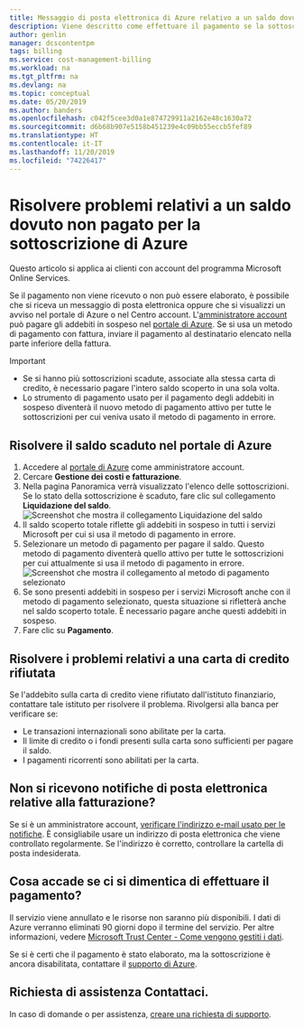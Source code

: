 ```yaml
---
title: Messaggio di posta elettronica di Azure relativo a un saldo dovuto non pagato
description: Viene descritto come effettuare il pagamento se la sottoscrizione di Azure presenta un saldo dovuto non pagato
author: genlin
manager: dcscontentpm
tags: billing
ms.service: cost-management-billing
ms.workload: na
ms.tgt_pltfrm: na
ms.devlang: na
ms.topic: conceptual
ms.date: 05/20/2019
ms.author: banders
ms.openlocfilehash: c042f5cee3d0a1e874729911a2162e48c1630a72
ms.sourcegitcommit: d6b68b907e5158b451239e4c09bb55eccb5fef89
ms.translationtype: HT
ms.contentlocale: it-IT
ms.lasthandoff: 11/20/2019
ms.locfileid: "74226417"
---
```

# <a name="resolve-past-due-balance-for-your-azure-subscription"></a>Risolvere problemi relativi a un saldo dovuto non pagato per la sottoscrizione di Azure

Questo articolo si applica ai clienti con account del programma Microsoft Online Services.

Se il pagamento non viene ricevuto o non può essere elaborato, è possibile che si riceva un messaggio di posta elettronica oppure che si visualizzi un avviso nel portale di Azure o nel Centro account.
L'[amministratore account](billing-subscription-transfer.md#whoisaa) può pagare gli addebiti in sospeso nel [portale di Azure](https://portal.azure.com). Se si usa un metodo di pagamento con fattura, inviare il pagamento al destinatario elencato nella parte inferiore della fattura.

> [!IMPORTANT]
> * Se si hanno più sottoscrizioni scadute, associate alla stessa carta di credito, è necessario pagare l'intero saldo scoperto in una sola volta.
> * Lo strumento di pagamento usato per il pagamento degli addebiti in sospeso diventerà il nuovo metodo di pagamento attivo per tutte le sottoscrizioni per cui veniva usato il metodo di pagamento in errore.

## <a name="resolve-past-due-balance-in-the-azure-portal"></a>Risolvere il saldo scaduto nel portale di Azure

1. Accedere al [portale di Azure](https://portal.azure.com) come amministratore account.
1. Cercare **Gestione dei costi e fatturazione**.
1. Nella pagina Panoramica verrà visualizzato l'elenco delle sottoscrizioni. Se lo stato della sottoscrizione è scaduto, fare clic sul collegamento **Liquidazione del saldo**.
    ![Screenshot che mostra il collegamento Liquidazione del saldo](./media/billing-azure-subscription-past-due-balance/settle-balance-entry-point.png)
1. Il saldo scoperto totale riflette gli addebiti in sospeso in tutti i servizi Microsoft per cui si usa il metodo di pagamento in errore.
1. Selezionare un metodo di pagamento per pagare il saldo. Questo metodo di pagamento diventerà quello attivo per tutte le sottoscrizioni per cui attualmente si usa il metodo di pagamento in errore.
    ![Screenshot che mostra il collegamento al metodo di pagamento selezionato](./media/billing-azure-subscription-past-due-balance/settle-balance-screen.png)
1. Se sono presenti addebiti in sospeso per i servizi Microsoft anche con il metodo di pagamento selezionato, questa situazione si rifletterà anche nel saldo scoperto totale. È necessario pagare anche questi addebiti in sospeso.
1. Fare clic su **Pagamento**.

## <a name="troubleshoot-declined-credit-card"></a>Risolvere i problemi relativi a una carta di credito rifiutata

Se l'addebito sulla carta di credito viene rifiutato dall'istituto finanziario, contattare tale istituto per risolvere il problema. Rivolgersi alla banca per verificare se:
- Le transazioni internazionali sono abilitate per la carta.
- Il limite di credito o i fondi presenti sulla carta sono sufficienti per pagare il saldo.
- I pagamenti ricorrenti sono abilitati per la carta.

## <a name="not-getting-billing-email-notifications"></a>Non si ricevono notifiche di posta elettronica relative alla fatturazione?

Se si è un amministratore account, [verificare l'indirizzo e-mail usato per le notifiche](billing-how-to-change-azure-account-profile.md). È consigliabile usare un indirizzo di posta elettronica che viene controllato regolarmente. Se l'indirizzo è corretto, controllare la cartella di posta indesiderata.

## <a name="if-i-forget-to-pay-what-happens"></a>Cosa accade se ci si dimentica di effettuare il pagamento?

Il servizio viene annullato e le risorse non saranno più disponibili. I dati di Azure verranno eliminati 90 giorni dopo il termine del servizio. Per altre informazioni, vedere [Microsoft Trust Center - Come vengono gestiti i dati](https://go.microsoft.com/fwLink/p/?LinkID=822930&clcid=0x409).

Se si è certi che il pagamento è stato elaborato, ma la sottoscrizione è ancora disabilitata, contattare il [supporto di Azure](https://portal.azure.com/#blade/Microsoft_Azure_Support/HelpAndSupportBlade).


## <a name="need-help-contact-us"></a>Richiesta di assistenza Contattaci.

In caso di domande o per assistenza, [creare una richiesta di supporto](https://go.microsoft.com/fwlink/?linkid=2083458).
